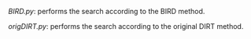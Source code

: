 *BIRD.py*: performs the search according to the BIRD method.

*origDIRT.py*: performs the search according to the original DIRT method.
